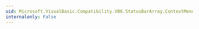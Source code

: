 ```yaml
---
uid: Microsoft.VisualBasic.Compatibility.VB6.StatusBarArray.ContextMenuChanged
internalonly: False
---
```

